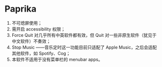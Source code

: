 # Paprika
1. 不可熄屏使用；
2. 需开启 accessibility 权限；
3. Force Quit 对几乎所有中英软件都有效，但 Quit 对一些非原生软件（犹见于中文软件）不奏效；
4. Stop Music ——音乐定时这一功能目前只适配了 Apple Music，之后会适配其他软件，如 Spotify、Cog；
5. 本软件不适用于没有菜单栏的 menubar apps。
